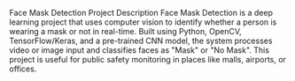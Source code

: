 Face Mask Detection Project Description
Face Mask Detection is a deep learning project that uses computer vision to identify whether a person is wearing a mask or not in real-time. Built using Python, OpenCV, TensorFlow/Keras, and a pre-trained CNN model, the system processes video or image input and classifies faces as "Mask" or "No Mask". This project is useful for public safety monitoring in places like malls, airports, or offices.
